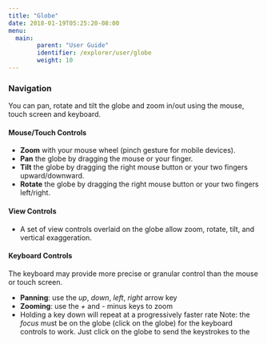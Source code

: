 ```yaml
---
title: "Globe"
date: 2018-01-19T05:25:20-08:00
menu:
  main:
        parent: "User Guide"
        identifier: /explorer/user/globe
        weight: 10
---
```


### Navigation
You can pan, rotate and tilt the globe and zoom in/out using the mouse, touch screen and keyboard.

#### Mouse/Touch Controls
- __Zoom__ with your mouse wheel (pinch gesture for mobile devices).
- __Pan__ the globe by dragging the mouse or your finger. 
- __Tilt__ the globe by dragging the right mouse button or your two fingers upward/downward.
- __Rotate__ the globe by dragging the right mouse button or your two fingers left/right.

#### View Controls
- A set of view controls overlaid on the globe allow zoom, rotate, tilt, and vertical exaggeration.

#### Keyboard Controls
The keyboard may provide more precise or granular control than the mouse or touch screen.  
- __Panning__: use the _up_, _down_, _left_, _right_ arrow key
- __Zooming__: use the _+_ and _-_ minus keys to zoom
- Holding a key down will repeat at a progressively faster rate
Note: the _focus_ must be on the globe (click on the globe) for the keyboard controls to work.
Just click on the globe to send the keystrokes to the 
 